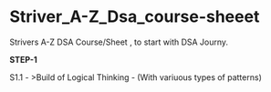 # Striver_A-Z_Dsa_course-sheeet
Strivers A-Z DSA Course/Sheet , to start with DSA Journy.

**STEP-1**

S1.1 - >Build of Logical Thinking - (With variuous types of patterns)
